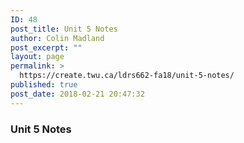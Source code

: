 ```yaml
---
ID: 48
post_title: Unit 5 Notes
author: Colin Madland
post_excerpt: ""
layout: page
permalink: >
  https://create.twu.ca/ldrs662-fa18/unit-5-notes/
published: true
post_date: 2018-02-21 20:47:32
---
```

### Unit 5 Notes